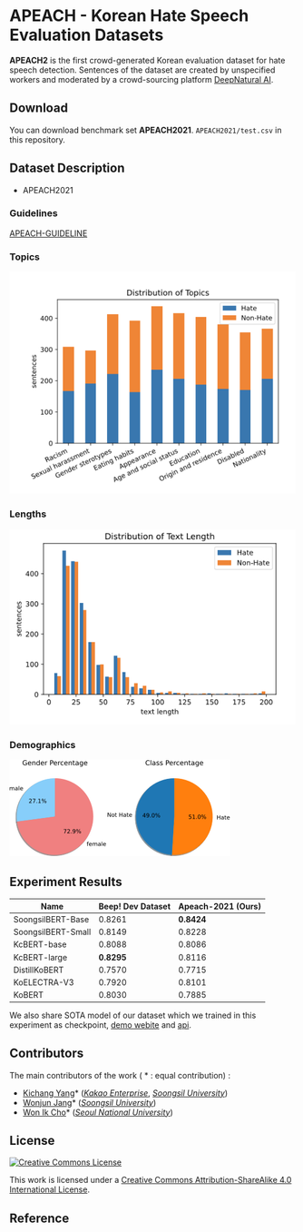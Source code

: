 # APEACH - Korean Hate Speech Evaluation Datasets

**APEACH2** is the first crowd-generated Korean evaluation dataset for hate speech detection. Sentences of the dataset are created by unspecified workers and moderated by a crowd-sourcing platform [DeepNatural AI](https://www.deepnatural.ai/).

## Download

You can download benchmark set **APEACH2021**.  `APEACH2021/test.csv`  in this repository.

## Dataset Description

- APEACH2021

### Guidelines

[APEACH-GUIDELINE](https://docs.google.com/document/d/1XqJ5E-OXK3ULX9WCbc10Bj0k9vTfJqQ6E7D2QHP9DWU/edit?usp=drivesdk)

### Topics

![](resource/dist_topics.png)

### Lengths

![](resource/dist_lengths.png)

### Demographics

![resource/figure7.png](resource/figure7.png)


## Experiment Results

| Name               | Beep! Dev Dataset | Apeach-2021 (Ours) |
| ------------------ | ----------------- | ------------------ |
| SoongsilBERT-Base | 0.8261 | **0.8424** |
| SoongsilBERT-Small | 0.8149            | 0.8228 |
| KcBERT-base        | 0.8088 | 0.8086 |
| KcBERT-large       | **0.8295** | 0.8116 |
| DistillKoBERT | 0.7570 | 0.7715 |
| KoELECTRA-V3       | 0.7920 | 0.8101 |
| KoBERT             | 0.8030 | 0.7885 |

We also share SOTA model of our dataset which we trained in this experiment as checkpoint, [demo webite](https://master-soongsil-bert-base-beep-deploy-jason9693.endpoint.ainize.ai) and [api](https://github.com/jason9693/SoongsilBERT-base-beep-deploy).

## Contributors

The main contributors of the work ( * : equal contribution) : 

- [Kichang Yang](https://github.com/jason9693)* ([*Kakao Enterprise*](https://www.kakaoenterprise.com/), [*Soongsil University*](https://eng.ssu.ac.kr))
- [Wonjun Jang](https://github.com/strutive07)* ([*Soongsil University*](https://eng.ssu.ac.kr))
- [Won Ik Cho](https://github.com/warnikchow)* ([*Seoul National University*](https://en.snu.ac.kr/index.html))

## License

<a rel="license" href="http://creativecommons.org/licenses/by-sa/4.0/"><img alt="Creative Commons License" style="border-width:0" src="https://i.creativecommons.org/l/by-sa/4.0/88x31.png" /></a><br />

This work is licensed under a [Creative Commons Attribution-ShareAlike 4.0 International License](http://creativecommons.org/licenses/by-sa/4.0/).

## Reference
